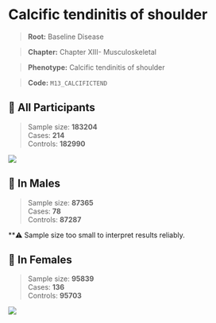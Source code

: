 # Calcific tendinitis of shoulder

> **Root:** Baseline Disease  

> **Chapter:** Chapter XIII- Musculoskeletal  

> **Phenotype:** Calcific tendinitis of shoulder  

> **Code:** `M13_CALCIFICTEND`

## 🧪 All Participants  
> Sample size: **183204**  
> Cases: **214**  
> Controls: **182990**
<img src="/Disease/Figures/ALL/Incidence/M13_CALCIFICTEND.png"/>
<CsvTable src="/Disease/Data/ALL/Incidence/COX_M13_CALCIFICTEND.csv" label="🔍 View full results" />

## 👨 In Males  
> Sample size: **87365**  
> Cases: **78**  
> Controls: **87287**

**⚠️ Sample size too small to interpret results reliably.


## 👩 In Females  
> Sample size: **95839**  
> Cases: **136**  
> Controls: **95703**
<img src="/Disease/Figures/Female/Incidence/M13_CALCIFICTEND.png"/>
<CsvTable src="/Disease/Data/Female/Incidence/COX_M13_CALCIFICTEND.csv" label="🔍 View full results" />
